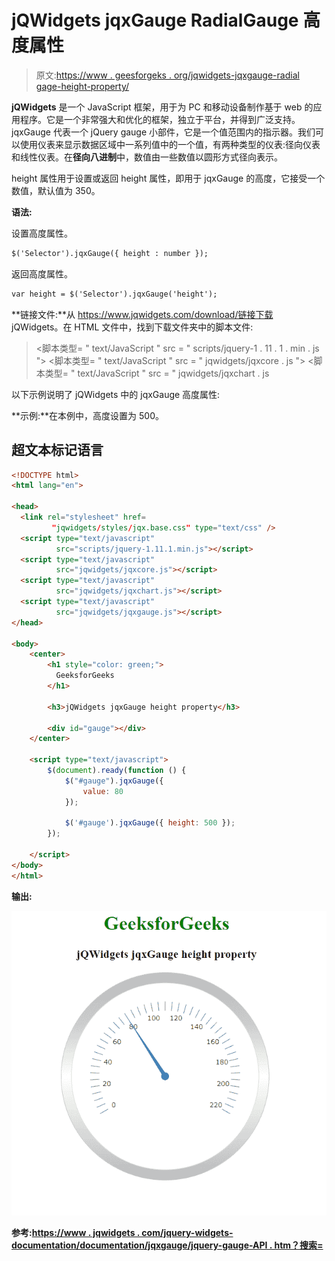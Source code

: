# jQWidgets jqxGauge RadialGauge 高度属性

> 原文:[https://www . geesforgeks . org/jqwidgets-jqxgauge-radial gage-height-property/](https://www.geeksforgeeks.org/jqwidgets-jqxgauge-radialgauge-height-property/)

**jQWidgets** 是一个 JavaScript 框架，用于为 PC 和移动设备制作基于 web 的应用程序。它是一个非常强大和优化的框架，独立于平台，并得到广泛支持。jqxGauge 代表一个 jQuery gauge 小部件，它是一个值范围内的指示器。我们可以使用仪表来显示数据区域中一系列值中的一个值，有两种类型的仪表:径向仪表和线性仪表。在**径向八进制**中，数值由一些数值以圆形方式径向表示。

height 属性用于设置或返回 height 属性，即用于 jqxGauge 的高度，它接受一个数值，默认值为 350。

**语法:**

设置高度属性。

```html
$('Selector').jqxGauge({ height : number });  
```

返回高度属性。

```html
var height = $('Selector').jqxGauge('height');
```

**链接文件:**从 https://www.jqwidgets.com/download/链接下载 jQWidgets。在 HTML 文件中，找到下载文件夹中的脚本文件:

> <link rel="”stylesheet”" href="”jqwidgets/styles/jqx.base.css”" type="”text/css”">
> <脚本类型= " text/JavaScript " src = " scripts/jquery-1 . 11 . 1 . min . js "></脚本类型>
> <脚本类型= " text/JavaScript " src = " jqwidgets/jqxcore . js "></脚本类型>
> <脚本类型= " text/JavaScript " src = " jqwidgets/jqxchart . js

以下示例说明了 jQWidgets 中的 jqxGauge 高度属性:

**示例:**在本例中，高度设置为 500。

## 超文本标记语言

```html
<!DOCTYPE html>
<html lang="en">

<head>
  <link rel="stylesheet" href=
         "jqwidgets/styles/jqx.base.css" type="text/css" />
  <script type="text/javascript" 
          src="scripts/jquery-1.11.1.min.js"></script>
  <script type="text/javascript" 
          src="jqwidgets/jqxcore.js"></script>
  <script type="text/javascript" 
          src="jqwidgets/jqxchart.js"></script>
  <script type="text/javascript" 
          src="jqwidgets/jqxgauge.js"></script>
</head>

<body>
    <center>
        <h1 style="color: green;">
          GeeksforGeeks
        </h1>

        <h3>jQWidgets jqxGauge height property</h3>

        <div id="gauge"></div>
    </center>

    <script type="text/javascript">
        $(document).ready(function () {
            $("#gauge").jqxGauge({   
                value: 80
            });

            $('#gauge').jqxGauge({ height: 500 });
        });

    </script>
</body>
</html>
```

**输出:**

![](img/dbcfc3d7b32bc245cb89dd70c78693c9.png)

**参考:**[**https://www . jqwidgets . com/jquery-widgets-documentation/documentation/jqxgauge/jquery-gauge-API . htm？搜索=**](https://www.jqwidgets.com/jquery-widgets-documentation/documentation/jqxgauge/jquery-gauge-api.htm?search=)